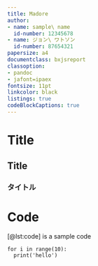 ```yaml
---
title: Madore
author: 
- name: sample\ name
  id-number: 12345678
- name: ジョン\ ワトソン
  id-number: 87654321
papersize: a4
documentclass: bxjsreport
classoption:
- pandoc
- jafont=ipaex
fontsize: 11pt
linkcolor: black
listings: true
codeBlockCaptions: true
---
```


# Title

## Title

### タイトル

# Code

[@lst:code] is a sample code

```{#lst:code .python caption="Listing caption"}
for i in range(10):
  print('hello')
```